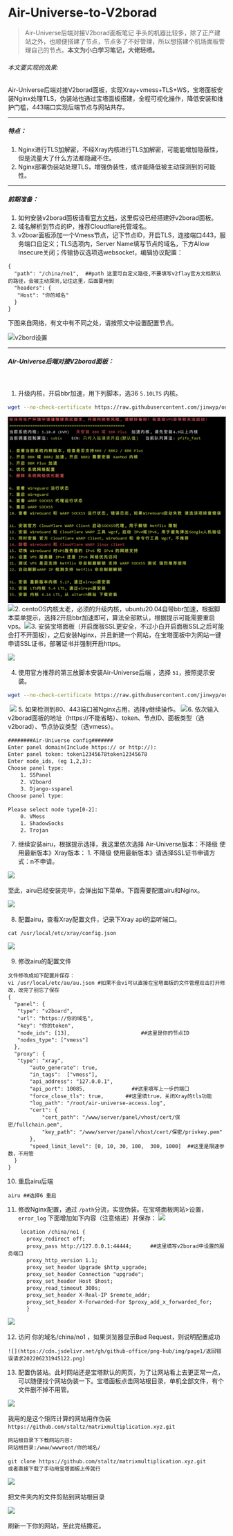 # Air-Universe-to-V2borad
>Air-Universe后端对接V2borad面板笔记
>手头的机器比较多，除了正产建站之外，也顺便搭建了节点，节点多了不好管理，所以想搭建个机场面板管理自己的节点。**本文为小白学习笔记，大佬轻喷。**

###### 本文要实现的效果:

Air-Universe后端对接V2borad面板，实现Xray+vmess+TLS+WS，宝塔面板安装Nginx处理TLS，伪装站也通过宝塔面板搭建，全程可视化操作，降低安装和维护门槛，443端口实现后端节点与网站共存。

***

##### 特点：

1.  Nginx进行TLS加解密，不经Xray内核进行TLS加解密，可能能增加隐蔽性，但是流量大了什么方法都隐藏不住。
2.  Nginx部署伪装站处理TLS，增强伪装性，或许能降低被主动探测到的可能性。

* * *

##### 前期准备：

1.  如何安装v2borad面板请看[官方文档](https://www.blogger.com/blog/post/edit/1535019839350003004/3600798552222405078 "https://www.blogger.com/blog/post/edit/1535019839350003004/3600798552222405078#")，这里假设已经搭建好v2borad面板。
2.  域名解析到节点的IP，推荐Cloudflare托管域名。
3.  v2boar面板添加一个Vmess节点，记下节点ID，开启TLS，连接端口443，服务端口自定义；TLS选项内，Server Name填写节点的域名，下方Allow Insecure关闭；传输协议选项选websocket，编辑协议配置：
```shell
{
  "path": "/china/no1",  ##path 这里可自定义路径,不要填写v2flay官方文档默认的路径，会被主动探测,记住这里，后面要用到
  "headers": {
   "Host": "你的域名"
  }
}
```
下图来自网络，有文中有不同之处，请按照文中设置配置节点。

![v2bord设置](https://cdn.jsdelivr.net/gh/github-office/png-hub/img/page1/v2bord%E8%AE%BE%E7%BD%AE-202206231507317.jpeg)


* * *


##### Air-Universe后端对接V2borad面板：
​
1.  升级内核，开启bbr加速，用下列脚本，选36 `5.10LTS` 内核。
​
```bash
wget --no-check-certificate https://raw.githubusercontent.com/jinwyp/one_click_script/master/install_kernel.sh && chmod +x ./install_kernel.sh && ./install_kernel.sh
```
![](https://raw.githubusercontent.com/github-office/png-hub/main/img/%E8%84%9A%E6%9C%AC%E5%9B%BE1.jpg)
​
![](https://cdn.jsdelivr.net/gh/github-office/png-hub/img/page1/2开启bbr202206231018487.jpg)
​
​
2.  centoOS内核太老，必须的升级内核，ubuntu20.04自带bbr加速，根据脚本菜单提示，选择2开启bbr加速即可，算法全部默认，根据提示可能需要重启vps。
​
​
![](https://cdn.jsdelivr.net/gh/github-office/png-hub/img/page1/3检测是否开启bbr202206231019069.jpg)
​
3.  安装宝塔面板（开启面板SSL更安全，不过小白开启面板SSL之后可能会打不开面板），之后安装Nginx，并且新建一个网站，在宝塔面板中为网站一键申请SSL证书，部署证书并强制开启https。

![](https://cdn.jsdelivr.net/gh/github-office/png-hub/img/page1/证书申请-202206231913912.jpg)


4.  使用官方推荐的第三放脚本安装Air-Universe后端 ，选择 `51`，按照提示安装。

```bash
wget --no-check-certificate https://raw.githubusercontent.com/jinwyp/one_click_script/master/linux_install_software.sh && chmod +x ./linux_install_software.sh && ./linux_install_software.sh
```
​
![](https://cdn.jsdelivr.net/gh/github-office/png-hub/img/page1/3一键安装后端脚本202206231019189.jpg)
5.  如果检测到80、443端口被Nginx占用，选择y继续操作。
![](https://cdn.jsdelivr.net/gh/github-office/png-hub/img/page1/4安装错误提示端口占用202206231020144.jpg)
​
6.  依次输入v2borad面板的地址（https://不能省略）、token、节点ID、面板类型（选v2borad）、节点协议类型（选vmess）。

```
########Air-Universe config#######
Enter panel domain(Include https:// or http://): 
Enter panel token: token12345678token12345678
Enter node_ids, (eg 1,2,3): 
Choose panel type:
	1. SSPanel
	2. V2board
	3. Django-sspanel
Choose panel type: 

Please select node type[0-2]:
	0. VMess
	1. ShadowSocks
	2. Trojan 

```

7.  继续安装airu，根据提示选择，我这里依次选择 Air-Universe版本：不降级 使用最新版本》Xray版本： 1. 不降级 使用最新版本》请选择SSL证书申请方式：n不申请。

![](https://cdn.jsdelivr.net/gh/github-office/png-hub/img/page1/6-airu安装过程2-202206231021045.jpg)

至此，airu已经安装完毕，会弹出如下菜单。下面需要配置airu和Nginx。

![](https://cdn.jsdelivr.net/gh/github-office/png-hub/img/page1/8-airu安装完毕202206231021958.jpg)

8.  配置airu，查看Xray配置文件，记录下Xray api的监听端口。

```shell
cat /usr/local/etc/xray/config.json
```
![](https://cdn.jsdelivr.net/gh/github-office/png-hub/img/page1/记录api端口号-202206231611939.jpg)

9.  修改airu的配置文件
```
文件修改成如下配置并保存：
vi /usr/local/etc/au/au.json #如果不会vi可以直接在宝塔面板的文件管理双击打开修改，改完了别忘了保存
{
  "panel": {
   "type": "v2board",
   "url": "https://你的域名",
   "key": "你的token",
   "node_ids": [13],                       ##这里是你的节点ID
   "nodes_type": ["vmess"]
  },
  "proxy": {
   "type": "xray",
       "auto_generate": true,
       "in_tags":  ["vmess"],
       "api_address": "127.0.0.1",
       "api_port": 10085,               ##这里填写上一步的端口
       "force_close_tls": true,       ##这里填true，关闭Xray的tls功能
       "log_path": "/root/air-universe-access.log",
       "cert": {
           "cert_path": "/www/server/panel/vhost/cert/保密/fullchain.pem",
           "key_path": "/www/server/panel/vhost/cert/保密/privkey.pem"
       },
       "speed_limit_level": [0, 10, 30, 100,  300, 1000]  ##这里是限速参数，不用管
  }
}

```
10.  重启airu后端

```
airu ##选择6 重启 
```

11.  修改Nginx配置，通过 `/path`分流，实现伪装。在宝塔面板网站>设置，`error_log` 下面增加如下内容（注意缩进）并保存：
![](https://cdn.jsdelivr.net/gh/github-office/png-hub/img/page1/网站设置-202206231937808.jpg)
```
    location /china/no1 { 
      proxy_redirect off;
      proxy_pass http://127.0.0.1:44444;      ##这里填写v2borad中设置的服务端口
      proxy_http_version 1.1;
      proxy_set_header Upgrade $http_upgrade;
      proxy_set_header Connection "upgrade";
      proxy_set_header Host $host;
      proxy_read_timeout 300s;
      proxy_set_header X-Real-IP $remote_addr;
      proxy_set_header X-Forwarded-For $proxy_add_x_forwarded_for;
      }
```

![](https://cdn.jsdelivr.net/gh/github-office/png-hub/img/page1/nginx配置-202206231940003.jpg)

12.  访问 你的域名/china/no1 ，如果浏览器显示Bad Request，则说明配置成功

 	![](https://cdn.jsdelivr.net/gh/github-office/png-hub/img/page1/返回错误请求202206231945122.png)

13.  配置伪装站。此时网站还是宝塔默认的网页，为了让网站看上去更正常一点，可以随便找个网站伪装一下。宝塔面板点击网站根目录，单机全部文件，有个文件删不掉不用管。

![](https://cdn.jsdelivr.net/gh/github-office/png-hub/img/page1/删除文件202206231947878.png)

我用的是这个矩阵计算的网站用作伪装
`https://github.com/staltz/matrixmultiplication.xyz.git`
```
网站根目录下下载网站内容:
网站根目录:/www/wwwroot/你的域名/

git clone https://github.com/staltz/matrixmultiplication.xyz.git
或者直接下载了手动用宝塔面板上传就行

```
![](https://cdn.jsdelivr.net/gh/github-office/png-hub/img/page1/下载了伪装网站202206231959713.png)

把文件夹内的文件剪贴到网站根目录

![](https://cdn.jsdelivr.net/gh/github-office/png-hub/img/page1/剪贴202206232001703.png)

刷新一下你的网站，至此完结撒花。
